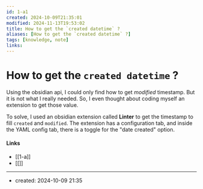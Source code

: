 ```yaml
---
id: 1-a1
created: 2024-10-09T21:35:01
modified: 2024-11-13T19:53:02
title: How to get the `created datetime` ?
aliases: [How to get the `created datetime` ?]
tags: [knowledge, note]
links:
---
```

# How to get the `created datetime` ?

Using the obsidian api, I could only find how to get *modified* timestamp. But it is not what I really needed. So, I even thought about coding myself an extension to get those value.

To solve,
I used an obsidian extension called **Linter** to get the timestamp to fill `created` and `modified`. The extension has a configuration tab, and inside the YAML config tab, there is a toggle for the "date created" option.

#### Links

- [[1-a]]
- [[]]

---
- created: 2024-10-09 21:35
